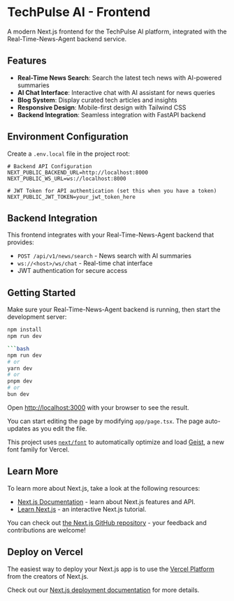 # TechPulse AI - Frontend

A modern Next.js frontend for the TechPulse AI platform, integrated with the Real-Time-News-Agent backend service.

## Features

- **Real-Time News Search**: Search the latest tech news with AI-powered summaries
- **AI Chat Interface**: Interactive chat with AI assistant for news queries
- **Blog System**: Display curated tech articles and insights
- **Responsive Design**: Mobile-first design with Tailwind CSS
- **Backend Integration**: Seamless integration with FastAPI backend

## Environment Configuration

Create a `.env.local` file in the project root:

```env
# Backend API Configuration
NEXT_PUBLIC_BACKEND_URL=http://localhost:8000
NEXT_PUBLIC_WS_URL=ws://localhost:8000

# JWT Token for API authentication (set this when you have a token)
NEXT_PUBLIC_JWT_TOKEN=your_jwt_token_here
```

## Backend Integration

This frontend integrates with your Real-Time-News-Agent backend that provides:

- `POST /api/v1/news/search` - News search with AI summaries
- `ws://<host>/ws/chat` - Real-time chat interface
- JWT authentication for secure access

## Getting Started

Make sure your Real-Time-News-Agent backend is running, then start the development server:

```bash
npm install
npm run dev

```bash
npm run dev
# or
yarn dev
# or
pnpm dev
# or
bun dev
```

Open [http://localhost:3000](http://localhost:3000) with your browser to see the result.

You can start editing the page by modifying `app/page.tsx`. The page auto-updates as you edit the file.

This project uses [`next/font`](https://nextjs.org/docs/app/building-your-application/optimizing/fonts) to automatically optimize and load [Geist](https://vercel.com/font), a new font family for Vercel.

## Learn More

To learn more about Next.js, take a look at the following resources:

- [Next.js Documentation](https://nextjs.org/docs) - learn about Next.js features and API.
- [Learn Next.js](https://nextjs.org/learn) - an interactive Next.js tutorial.

You can check out [the Next.js GitHub repository](https://github.com/vercel/next.js) - your feedback and contributions are welcome!

## Deploy on Vercel

The easiest way to deploy your Next.js app is to use the [Vercel Platform](https://vercel.com/new?utm_medium=default-template&filter=next.js&utm_source=create-next-app&utm_campaign=create-next-app-readme) from the creators of Next.js.

Check out our [Next.js deployment documentation](https://nextjs.org/docs/app/building-your-application/deploying) for more details.

